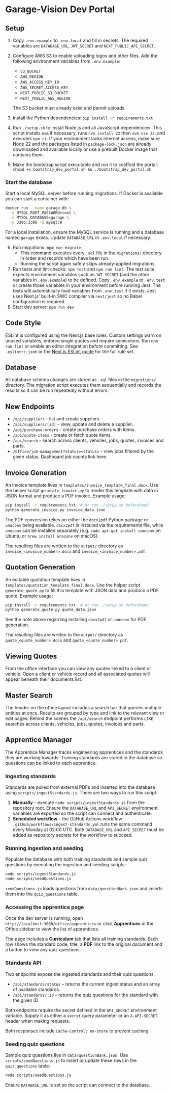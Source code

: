 # Garage-Vision Dev Portal

## Setup

1. Copy `.env.example` to `.env.local` and fill in secrets. The required variables are `DATABASE_URL`, `JWT_SECRET` and `NEXT_PUBLIC_API_SECRET`.
2. Configure AWS S3 to enable uploading logos and other files. Add the following environment variables from `.env.example`:
   - `S3_BUCKET`
   - `AWS_REGION`
   - `AWS_ACCESS_KEY_ID`
   - `AWS_SECRET_ACCESS_KEY`
   - `NEXT_PUBLIC_S3_BUCKET`
   - `NEXT_PUBLIC_AWS_REGION`
   
   The S3 bucket must already exist and permit uploads.
3. Install the Python dependencies:
   `pip install -r requirements.txt`
4. Run `./setup.sh` to install Node.js and all JavaScript dependencies. This
   script installs `nvm` if necessary, runs `nvm install 22` then `nvm use 22`,
   and executes `npm ci`. If your environment lacks internet access, make sure
   Node 22 and the packages listed in `package-lock.json` are already downloaded
   and available locally or use a prebuilt Docker image that contains them.
5. Make the bootstrap script executable and run it to scaffold the portal:
   `chmod +x bootstrap_dev_portal.sh && ./bootstrap_dev_portal.sh`

### Start the database

Start a local MySQL server before running migrations. If Docker is available you can start a container with:

```bash
docker run --name garage-db \
  -e MYSQL_ROOT_PASSWORD=root \
  -e MYSQL_DATABASE=garage \
  -p 3306:3306 -d mysql:8
```

For a local installation, ensure the MySQL service is running and a database named `garage` exists. Update `DATABASE_URL` in `.env.local` if necessary.

6. Run migrations: `npm run migrate`
   - This command executes every `.sql` file in the `migrations/` directory in
     order and records which have been run.
   - Running the script again safely skips already-applied migrations.
7. Run tests and lint checks: `npm test` and `npm run lint`.
   The test suite expects environment variables such as `JWT_SECRET`
   (and the other variables in `.env.example`) to be defined.
   Copy `.env.example` to `.env.test` or create those variables in your environment before running Jest.
   The tests will automatically load variables from `.env.test` if it exists.
   Jest uses Next.js' built-in SWC compiler via `next/jest` so no Babel configuration is required.
8. Start dev server: `npm run dev`

## Code Style

ESLint is configured using the Next.js base rules. Custom settings warn on
unused variables, enforce single quotes and require semicolons. Run
`npm run lint` or enable an editor integration before committing. See
`.eslintrc.json` or the [Next.js ESLint guide](https://nextjs.org/docs/pages/building-your-application/configuring/eslint)
for the full rule set.

## Database

All database schema changes are stored as `.sql` files in the `migrations/`
directory. The migration script executes them sequentially and records the
results so it can be run repeatedly without errors.

## New Endpoints

- `/api/suppliers` - list and create suppliers.
- `/api/suppliers/[id]` - view, update and delete a supplier.
- `/api/purchase-orders` - create purchase orders with items.
- `/api/quote-items` - create or fetch quote items.
- `/api/search` - search across clients, vehicles, jobs, quotes, invoices and parts.
- `/office/job-management?status=<status>` - view jobs filtered by the given status. Dashboard job counts link here.

## Invoice Generation

An invoice template lives in `templates/invoice_template_final.docx`. Use the helper
script `generate_invoice.py` to render this template with data in JSON format
and produce a PDF invoice. Example usage:

```bash
pip install -r requirements.txt  # or run ./setup.sh beforehand
python generate_invoice.py invoice_data.json
```

The PDF conversion relies on either the `docx2pdf` Python package or `unoconv`
being available. `docx2pdf` is installed via the requirements file, while
`unoconv` can be installed separately (e.g. `sudo apt-get install unoconv` on
Ubuntu or `brew install unoconv` on macOS).

The resulting files are written to the `output/` directory as
`invoice_<invoice_number>.docx` and `invoice_<invoice_number>.pdf`.

## Quotation Generation

An editable quotation template lives in `templates/quotation_template_final.docx`.
Use the helper script `generate_quote.py` to fill this template with JSON data
and produce a PDF quote. Example usage:

```bash
pip install -r requirements.txt  # or run ./setup.sh beforehand
python generate_quote.py quote_data.json
```

See the note above regarding installing `docx2pdf` or `unoconv` for PDF
generation.

The resulting files are written to the `output/` directory as
`quote_<quote_number>.docx` and `quote_<quote_number>.pdf`.

## Viewing Quotes

From the office interface you can view any quotes linked to a client or vehicle.
Open a client or vehicle record and all associated quotes will appear beneath
their documents list.

## Master Search

The header on the office layout includes a search bar that queries multiple
entities at once. Results are grouped by type and link to the relevant
view or edit pages. Behind the scenes the `/api/search` endpoint performs
`LIKE` searches across clients, vehicles, jobs, quotes, invoices and parts.

## Apprentice Manager

The Apprentice Manager tracks engineering apprentices and the standards they are
working towards. Training standards are stored in the database so questions can
be linked to each apprentice.

### Ingesting standards

Standards are pulled from external PDFs and inserted into the database using
`scripts/ingestStandards.js`. There are two ways to run this script:

1. **Manually** – execute `node scripts/ingestStandards.js` from the repository
   root. Ensure the `DATABASE_URL` and `API_SECRET` environment variables are
   exported so the script can connect and authenticate.
2. **Scheduled workflow** – the GitHub Actions workflow
   `.github/workflows/ingest-standards.yml` runs the same command every Monday at
   02:00 UTC. Both `DATABASE_URL` and `API_SECRET` must be added as repository
   secrets for the workflow to succeed.

### Running ingestion and seeding

Populate the database with both training standards and sample quiz questions by
executing the ingestion and seeding scripts:

```bash
node scripts/ingestStandards.js
node scripts/seedQuestions.js
```

`seedQuestions.js` loads questions from `data/questionBank.json` and inserts
them into the `quiz_questions` table.

### Accessing the apprentice page

Once the dev server is running, open
`http://localhost:3000/office/apprentices` or click **Apprentices** in the
Office sidebar to view the list of apprentices.

The page includes a **Curriculum** tab that lists all training standards. Each
row shows the standard code, title, a **PDF** link to the original document and
a button to view any quiz questions.

### Standards API

Two endpoints expose the ingested standards and their quiz questions.

- `/api/standards/status` – returns the current ingest status and an array of
  available standards.
- `/api/standards/:id` – returns the quiz questions for the standard with the
  given ID.

Both endpoints require the secret defined in the `API_SECRET` environment
variable. Supply it as either a `secret` query parameter or an `X-API-SECRET`
header when making requests.

Both responses include `Cache-Control: no-store` to prevent caching.

### Seeding quiz questions

Sample quiz questions live in `data/questionBank.json`. Use `scripts/seedQuestions.js` to insert or update these rows in the `quiz_questions` table:

```bash
node scripts/seedQuestions.js
```

Ensure `DATABASE_URL` is set so the script can connect to the database.
